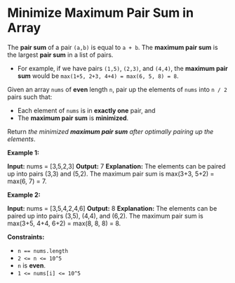 # Minimize Maximum Pair Sum in Array

The **pair sum** of a pair `(a,b)` is equal to `a + b`. The **maximum pair sum** is the largest **pair sum** in a list of pairs.

* For example, if we have pairs `(1,5)`, `(2,3)`, and `(4,4)`, the **maximum pair sum** would be `max(1+5, 2+3, 4+4) = max(6, 5, 8) = 8`.

Given an array `nums` of **even** length `n`, pair up the elements of `nums` into `n / 2` pairs such that:

* Each element of `nums` is in **exactly one** pair, and
* The **maximum pair sum** is **minimized**.

Return _the minimized **maximum pair sum** after optimally pairing up the elements_.

**Example 1:**

**Input:** nums = \[3,5,2,3\]
**Output:** 7
**Explanation:** The elements can be paired up into pairs (3,3) and (5,2).
The maximum pair sum is max(3+3, 5+2) = max(6, 7) = 7.

**Example 2:**

**Input:** nums = \[3,5,4,2,4,6\]
**Output:** 8
**Explanation:** The elements can be paired up into pairs (3,5), (4,4), and (6,2).
The maximum pair sum is max(3+5, 4+4, 6+2) = max(8, 8, 8) = 8.

**Constraints:**

* `n == nums.length`
* `2 <= n <= 10^5`
* `n` is **even**.
* `1 <= nums[i] <= 10^5`
